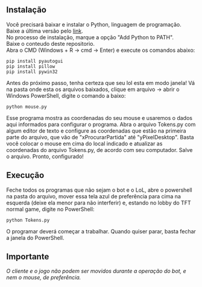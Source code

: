 ## Instalação

Você precisará baixar e instalar o Python, linguagem de programação.<br/>
Baixe a última versão pelo [link]( https://www.python.org/downloads/).<br/> 
No processo de instalação, marque a opção "Add Python to PATH".<br/>
Baixe o conteudo deste repositorio.<br/>
Abra o CMD (Windows + R -> cmd -> Enter) e execute os comandos abaixo:
```
pip install pyautogui
pip install pillow
pip install pywin32
```
Antes do próximo passo, tenha certeza que seu lol esta em modo janela!
Vá na pasta onde esta os arquivos baixados, clique em arquivo -> abrir o Windows PowerShell, digite o comando a baixo:
```
python mouse.py
```
Esse programa mostra as coordenadas do seu mouse e usaremos o dados aqui informados para configurar o programa.
Abra o arquivo Tokens.py com algum editor de texto e configure as coordenadas que estão na primeira parte do arquivo, que vão de "xProcurarPartida" até "yPixelDesktop". Basta você colocar o mouse em cima do local indicado e atualizar as coordenadas do arquivo Tokens.py, de acordo com seu computador.
Salve o arquivo. Pronto, configurado!

## Execução

Feche todos os programas que não sejam o bot e o LoL, abre o powershell na pasta do arquivo, mover essa tela azul de preferência para cima na esquerda (deixe ela menor para não interferir) e, estando no lobby do TFT normal game, digite no PowerShell:

```
python Tokens.py
```

O programar deverá começar a trabalhar. Quando quiser parar, basta fechar a janela do PowerShell.

## Importante

*O cliente e o jogo não podem ser movidos durante a operação do bot, e nem o mouse, de preferência.*
